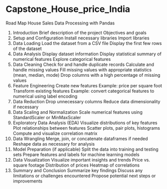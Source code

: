# Capstone_House_price_India
Road Map
House Sales Data Processing with Pandas
1. Introduction
Brief description of the project
Objectives and goals
2. Setup and Configuration
Install necessary libraries
Import libraries
3. Data Loading
Load the dataset from a CSV file
Display the first few rows of the dataset
4. Data Analysis
Display dataset information
Display statistical summary of numerical features
Explore categorical features
5. Data Cleaning
Check for and handle duplicate records
Calculate and handle missing values
Fill missing values with appropriate statistics (mean, median, mode)
Drop columns with a high percentage of missing values
6. Feature Engineering
Create new features
Example: price per square foot
Transform existing features
Example: convert categorical features to numerical using label encoding
7. Data Reduction
Drop unnecessary columns
Reduce data dimensionality if necessary
8. Data Scaling and Normalization
Scale numerical features using StandardScaler or MinMaxScaler
9. Exploratory Data Analysis (EDA)
Visualize distributions of key features
Plot relationships between features
Scatter plots, pair plots, histograms
Compute and visualize correlation matrix
10. Data Wrangling
Merge, join, or concatenate dataframes if needed
Reshape data as necessary for analysis
11. Model Preparation (if applicable)
Split the data into training and testing sets
Prepare features and labels for machine learning models
12. Data Visualization
Visualize important insights and trends
Price vs. square footage
Distribution of prices
Heatmap of correlations
13. Summary and Conclusion
Summarize key findings
Discuss any limitations or challenges encountered
Propose potential next steps or improvements
